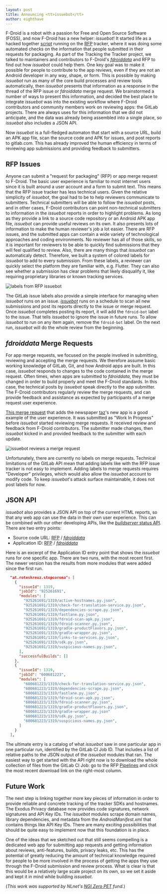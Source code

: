 ```yaml
---
layout: post
title: Announcing <tt>issuebot</tt>
author: eighthave
---
```


F-Droid is a robot with a passion for Free and Open Source
Software (FOSS), and now F-Droid has a new helper: _issuebot_!  It started
life as a hacked together
[script](https://gitlab.com/fdroid/rfp/blob/69a9e2b7a11dfbc492dbdd334f426bcbec257880/.issuebot.py)
running on the [RFP](https://gitlab.com/fdroid/rfp/issues) tracker,
where it was doing some automated checks on the information that
people submitted in their requests for packaging.  As part of the
Tracking the Tracker project, we talked to maintainers and
contributors to F-Droid's
[_fdroiddata_](https://gitlab.com/fdroid/fdroiddata/issues) and RFP to
find out how _issuebot_ could help them. One key goal was to make it
possible for people to contribute to the app reviews, even if they are
not an Android developer in any way, shape, or form.  This is possible
by making _issuebot_ run as many of the core build processes and
review tools automatically, then _issuebot_ presents that information
as a response in the thread of the RFP issue or _fdroiddata_ merge
request.  We brainstormed a number of ways to present this
information, and decided the best place to integrate _issuebot_ was
into the existing workflow where F-Droid contributors and community
members work on reviewing apps: the GitLab projects.  There are always
uses for this information that we did not anticipate, and the data was
already being assembled into a single place, so _issuebot_ also
includes a JSON API.

Now _issuebot_ is a full-fledged automaton that start with a source
URL, build an APK app file, scan the source code and APK for issues,
and post reports to gitlab.com.  This has already improved the human
efficiency in terms of reviewing app submissions and providing
feedback to submitters.


## RFP Issues

Anyone can submit a "request for packaging" (RFP) or app merge request
to F-Droid.  The basic user experience is familiar to most internet
users since it is built around a user account and a form to submit
text.  This means that the RFP issue tracker has less technical users.
Given the relative simplicity of _issuebot_, the goal had to be to
help reviewers communicate to submitters.  Technical submitters will
be able to follow the _issuebot_ posts, and in other cases, F-Droid
contributors can point non-technical submitters to information in the
_issuebot_ reports in order to highlight problems.  As long as they
provide a link to a source code repository or an Android APK app file,
_issuebot_ can provide useful reviews on its own.  It also presents
lots of information to make the human reviewer's job a lot easier.
There are RFP issues, and the submitted apps can contain a wide
variety of technological approaches and coding environments.  No
reviewer has all of those skills, so it is important for reviewers to
be able to quickly find submissions that they will feel qualified to
review.  Also, there are many things that _issuebot_ can automaticaly
detect.  Therefore, we built a system of colored labels for _issuebot_
to add to every submission.  From these labels, a reviewer can quickly
select the platform they are familiar with, e.g. Flutter.  They can
also see whether a submission has clear problems that likely
disqualify it, like requiring proprietary libraries or known tracking
services.

<img alt="labels from RFP issuebot" src="{% asset posts/2020-12-21-announcing-issuebot/rfp-labels.png %}" />

The GitLab issue labels also provide a simple interface for managing
when _issuebot_ runs on an issue.
[_issuebot_](https://gitlab.com/fdroid/issuebot) runs on a schedule to
scan all new submissions and post its reports directly to the issue or
merge request.  Once _issuebot_ completes posting its report, it will
add the `fdroid-bot` label to the issue.  That tells _issuebot_ to
ignore the issue in future runs.  To allow _issuebot_ to run on any
item again, remove the `fdroid-bot` label.  On the next run,
_issuebot_ will do the whole review from the beginning.


## _fdroiddata_ Merge Requests

For app merge requests, we focused on the people involved in
submitting, reviewing and accepting the merge requests.  We therefore
assume basic working knowledge of GitLab, Git, and how Android apps
are built.  In this case, _issuebot_ responds to changes to the code
contained in the merge request.  Often times, when apps are submitted
to _fdroiddata_, they must be changed in order to build properly and
meet the F-Droid standards.  In this case, the technical posts by
_issuebot_ speak directly to the app submitter.  The F-Droid
contributors regularly review the merge requests, and can provide
feedback and assistance as expected by participants of a merge request
user experience.

[This merge
request](https://gitlab.com/fdroid/fdroiddata/-/merge_requests/7514)
that adds the newspaper [taz](https://taz.de/)'s new app is a good
example of the user experience.  It was submitted as "Work In
Progress" before _issuebot_ started reviewing merge requests.  It
received review and feedback from F-Droid contributors.  The submitter
made changes, then _issuebot_ kicked in and provided feedback to the
submitter with each update.

<img alt="issuebot reviews a merge request" src="{% asset posts/2020-12-21-announcing-issuebot/merge-request-review.png %}" />

Unfortunately, there are currently no labels on merge requests.
Technical limitations of the GitLab API mean that adding labels like
with the RFP issue tracker is not easy to implement.  Adding labels to
merge requests requires "Developer" privileges, which would also allow
the _issuebot_ account to modify code.  To keep _issuebot_'s attack
surface maintainable, it does not post labels for now.


## JSON API

_issuebot_ also provides a JSON API on top of the current HTML
reports, so that any web app can use the data in their own user
experience. This can be combined with our other developing APIs, like
the [_buildserver_ status
API](https://f-droid.org/repo/status/running.json).  There are two
entry points:

* Source code URL:
  [RFP](https://fdroid.gitlab.io/rfp/issuebot/sourceUrls.json) /
  [_fdroiddata_](https://fdroid.gitlab.io/fdroiddata/issuebot/sourceUrls.json)
* Application ID:
  [RFP](https://fdroid.gitlab.io/rfp/issuebot/applicationIds.json) /
  [_fdroiddata_](https://fdroid.gitlab.io/fdroiddata/issuebot/applicationIds.json)

Here is an excerpt of the Application ID entry point that shows the
_issuebot_ runs for one specific app.  There are two runs, with the
most recent first.  The newer version has the results from more
modules that were added since the first run.

```json
  "at.roteskreuz.stopcorona": [
    {
      "issueId": 1319,
      "jobId": "925261691",
      "modules": [
        "925261691/1319/active-hostnames.py.json",
        "925261691/1319/check-for-translation-service.py.json",
        "925261691/1319/dependencies-scrape.py.json",
        "925261691/1319/fastlane.py.json",
        "925261691/1319/fdroid-scan-apk.py.json",
        "925261691/1319/fdroid-scanner.py.json",
        "925261691/1319/gradle-productFlavors.py.json",
        "925261691/1319/gradle-wrapper.py.json",
        "925261691/1319/links-to-services.py.json",
        "925261691/1319/sdk.py.json",
        "925261691/1319/suspicious-names.py.json",
      ],
      "successfulBuilds": []
    },
    {
      "issueId": 1319,
      "jobId": "600681223",
      "modules": [
        "600681223/1319/check-for-translation-service.py.json",
        "600681223/1319/dependencies-scrape.py.json",
        "600681223/1319/fastlane.py.json",
        "600681223/1319/fdroid-scan-apk.py.json",
        "600681223/1319/fdroid-scanner.py.json",
        "600681223/1319/gradle-productFlavors.py.json",
        "600681223/1319/gradle-wrapper.py.json"
        "600681223/1319/sdk.py.json",
        "600681223/1319/suspicious-names.py.json",
      ]
    }
  ],
```

The ultimate entry is a catalog of what _issuebot_ saw in one
particular app in one particular run, identified by the GitLab CI
Job ID.  That includes a list of relative paths to the JSON output of
the _issuebot_ modules that ran.  The easiest way to get started with
the API right now is to download the whole collection of files from
the GitLab CI Job: go to the RFP
[Pipelines](https://gitlab.com/fdroid/rfp/-/pipelines) and click the
most recent download link on the right-most column.


## Future Work

The next step is linking together more key pieces of information in
order to provide reliable and concrete tracking of the tracker SDKs
and hostnames.  The Exodus Privacy database now provides code
signatures, network signatures and API Key IDs.  The _issuebot_
modules scrape domain names, library dependencies, and metadata from
the _AndroidManifest.xml_ that contains things like API Key IDs.
There are many exciting possibilities that should be quite easy to
implement now that this foundation is in place.

One of the ideas that we sketched out that still seems compelling is a
dedicated web app for submitting app requests and getting information
about reviews, anti-features, builds, privacy leaks, etc.  This has
the potential of greatly reducing the amount of technical knowledge
required for people to be more involved in the process of getting the
apps they use through the F-Droid submission and review process.  What
is clear is that this would be a relatively large scale project on its
own, so we set it aside and kept it in mind while building _issuebot_.

(_This work was supported by NLnet's [NGI Zero PET](https://nlnet.nl/thema/NGIZeroPET.html) fund._)

